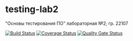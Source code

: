 # testing-lab2
"Основы тестирования ПО" лабораторная №2; гр. 22107

[![Build Status](https://travis-ci.org/NikonP/testing-lab2.svg?branch=master)](https://travis-ci.org/NikonP/testing-lab2)
[![Coverage Status](https://coveralls.io/repos/github/NikonP/testing-lab2/badge.svg?branch=master)](https://coveralls.io/github/NikonP/testing-lab2?branch=master)
[![Quality Gate Status](https://sonarcloud.io/api/project_badges/measure?project=NikonP_testing-lab2&metric=alert_status)](https://sonarcloud.io/dashboard?id=NikonP_testing-lab2)